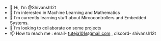 - 👋 Hi, I’m @Shivansh12t
- 👀 I’m interested in Machine Learning and Mathematics 
- 🌱 I’m currently learning stuff about Mircocontrollers and Embedded Systems.
- 💞️ I’m looking to collaborate on some projects
- 📫 How to reach me : email- tuteja101@gmail.com , discord- shivansh12t

<!--<div align="center">
  
[![GitHub Streak](http://github-readme-streak-stats.herokuapp.com?user=shivansh12t&theme=dark&background=000000)](https://git.io/streak-stats)

[![Top Langs](https://github-readme-stats.vercel.app/api/top-langs/?username=shivansh12t&layout=compact&theme=vision-friendly-dark)](https://github.com/anuraghazra/github-readme-stats)
  
</div>-->

<!---
Shivansh12t/Shivansh12t is a ✨ special ✨ repository because its `README.md` (this file) appears on your GitHub profile.
You can click the Preview link to take a look at your changes.
--->
